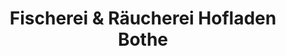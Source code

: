 ---
title: "Fischerei & Räucherei Hofladen Bothe"
url: /potsdam/fischerei-und-raeucherei-hofladen-bothe/
shop: Fisch
---